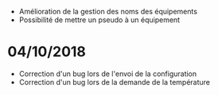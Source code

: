 - Amélioration de la gestion des noms des équipements
- Possibilité de mettre un pseudo à un équipement

# 04/10/2018

- Correction d'un bug lors de l'envoi de la configuration
- Correction d'un bug lors de la demande de la température

